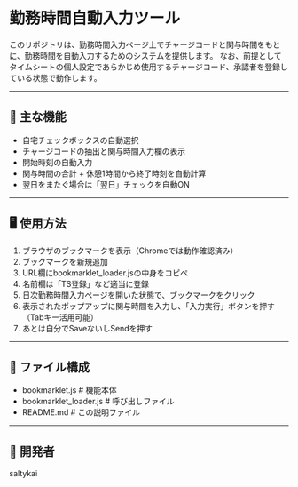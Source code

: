 # 勤務時間自動入力ツール

このリポジトリは、勤務時間入力ページ上でチャージコードと関与時間をもとに、勤務時間を自動入力するためのシステムを提供します。
なお、前提としてタイムシートの個人設定であらかじめ使用するチャージコード、承認者を登録している状態で動作します。

---

## 🔧 主な機能

- 自宅チェックボックスの自動選択
- チャージコードの抽出と関与時間入力欄の表示
- 開始時刻の自動入力
- 関与時間の合計 + 休憩1時間から終了時刻を自動計算
- 翌日をまたぐ場合は「翌日」チェックを自動ON

---

## 🖥️ 使用方法

1. ブラウザのブックマークを表示（Chromeでは動作確認済み）
2. ブックマークを新規追加
3. URL欄にbookmarklet_loader.jsの中身をコピペ
4. 名前欄は「TS登録」など適当に登録
5. 日次勤務時間入力ページを開いた状態で、ブックマークをクリック
6. 表示されたポップアップに関与時間を入力し、「入力実行」ボタンを押す（Tabキー活用可能）
7. あとは自分でSaveないしSendを押す

---

## 📁 ファイル構成
- bookmarklet.js         # 機能本体
- bookmarklet_loader.js  # 呼び出しファイル
- README.md              # この説明ファイル

---

## 👤 開発者
saltykai
